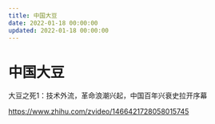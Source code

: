 ```yaml
---
title: 中国大豆
date: 2022-01-18 00:00:00
updated: 2022-01-18 00:00:00
---
```


# 中国大豆

大豆之死1：技术外流，革命浪潮兴起，中国百年兴衰史拉开序幕

https://www.zhihu.com/zvideo/1466421728058015745
